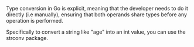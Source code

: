 Type conversion in Go is explicit, meaning that the developer needs to do it directly (i.e manually), ensuring that both operands share types before any operation is performed. 

Specifically to convert a string like "age" into an int value, you can use the strconv package. 